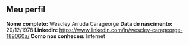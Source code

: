 Meu perfil
-------

**Nome completo:**   Wescley Arruda Carageorge
**Data de nascimento:**   20/12/1978
**LinkedIn:**            https://www.linkedin.com/in/wescley-carageorge-189060a/
**Como nos conheceu:**   Internet
